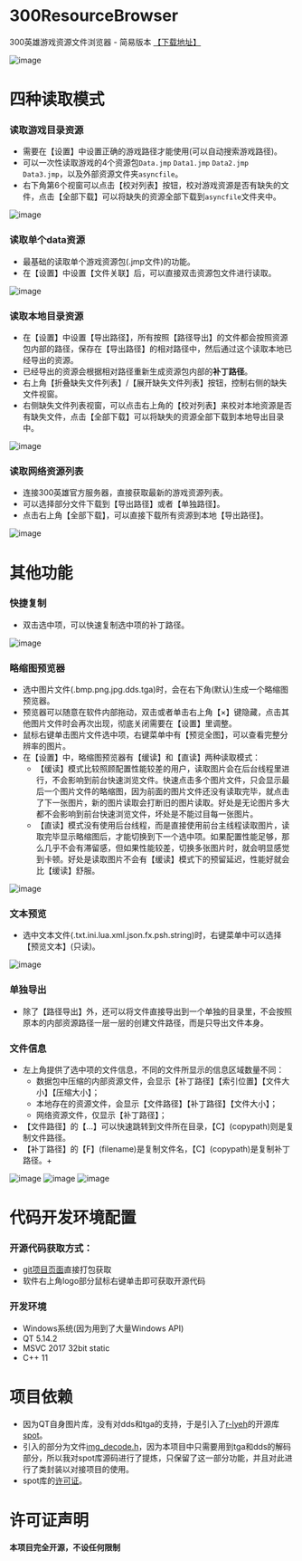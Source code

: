 # 300ResourceBrowser
300英雄游戏资源文件浏览器 - 简易版本  [【下载地址】](https://github.com/Anran-233/300ResourceBrowser/releases)

![image](https://user-images.githubusercontent.com/111073265/184269582-218639e9-a187-4ad6-9560-533bd27ad3fc.png)

# 四种读取模式

### 读取游戏目录资源 
- 需要在【设置】中设置正确的游戏路径才能使用(可以自动搜索游戏路径)。
- 可以一次性读取游戏的4个资源包`Data.jmp` `Data1.jmp` `Data2.jmp` `Data3.jmp`，以及外部资源文件夹`asyncfile`。
- 右下角第6个视窗可以点击【校对列表】按钮，校对游戏资源是否有缺失的文件，点击【全部下载】可以将缺失的资源全部下载到`asyncfile`文件夹中。

![image](https://user-images.githubusercontent.com/111073265/184270344-9310d222-c7e8-4544-8e66-817fa97acf18.png) 

### 读取单个data资源
- 最基础的读取单个游戏资源包(.jmp文件)的功能。
- 在【设置】中设置【文件关联】后，可以直接双击资源包文件进行读取。

![image](https://user-images.githubusercontent.com/111073265/184271559-a62cfca9-198f-407e-a1f1-5321894c15a3.png)

### 读取本地目录资源
- 在【设置】中设置【导出路径】，所有按照【路径导出】的文件都会按照资源包内部的路径，保存在【导出路径】的相对路径中，然后通过这个读取本地已经导出的资源。
- 已经导出的资源会根据相对路径重新生成资源包内部的**补丁路径**。
- 右上角【折叠缺失文件列表】/【展开缺失文件列表】按钮，控制右侧的缺失文件视窗。
- 右侧缺失文件列表视窗，可以点击右上角的【校对列表】来校对本地资源是否有缺失文件，点击【全部下载】可以将缺失的资源全部下载到本地导出目录中。

![image](https://user-images.githubusercontent.com/111073265/184272375-e0b584e8-5b8e-404b-9297-6eddc995a366.png)

### 读取网络资源列表
- 连接300英雄官方服务器，直接获取最新的游戏资源列表。
- 可以选择部分文件下载到【导出路径】或者【单独路径】。
- 点击右上角【全部下载】，可以直接下载所有资源到本地【导出路径】。

![image](https://user-images.githubusercontent.com/111073265/184272795-b4175557-26ea-40b6-920e-757554fa55c1.png)

# 其他功能

### 快捷复制
- 双击选中项，可以快速复制选中项的补丁路径。

![image](https://user-images.githubusercontent.com/111073265/184276499-764b145d-410e-495e-b8ec-7210a06653a6.png)

### 略缩图预览器
- 选中图片文件(.bmp.png.jpg.dds.tga)时，会在右下角(默认)生成一个略缩图预览器。
- 预览器可以随意在软件内部拖动，双击或者单击右上角【×】键隐藏，点击其他图片文件时会再次出现，彻底关闭需要在【设置】里调整。
- 鼠标右键单击图片文件选中项，右键菜单中有【预览全图】，可以查看完整分辨率的图片。
- 在【设置】中，略缩图预览器有【缓读】和【直读】两种读取模式：
  - 【缓读】模式比较照顾配置性能较差的用户，读取图片会在后台线程里进行，不会影响到前台快速浏览文件。快速点击多个图片文件，只会显示最后一个图片文件的略缩图，因为前面的图片文件还没有读取完毕，就点击了下一张图片，新的图片读取会打断旧的图片读取。好处是无论图片多大都不会影响到前台快速浏览文件，坏处是不能过目每一张图片。
  - 【直读】模式没有使用后台线程，而是直接使用前台主线程读取图片，读取完毕显示略缩图后，才能切换到下一个选中项。如果配置性能足够，那么几乎不会有滞留感，但如果性能较差，切换多张图片时，就会明显感觉到卡顿。好处是读取图片不会有【缓读】模式下的预留延迟，性能好就会比【缓读】舒服。

![image](https://user-images.githubusercontent.com/111073265/184273007-579f4f53-e3b4-445e-aa70-34671eb09dbb.png)

### 文本预览
- 选中文本文件(.txt.ini.lua.xml.json.fx.psh.string)时，右键菜单中可以选择【预览文本】(只读)。

![image](https://user-images.githubusercontent.com/111073265/184275096-60397b05-d1e6-4bc7-a25b-0c4ae9400920.png)

### 单独导出
- 除了【路径导出】外，还可以将文件直接导出到一个单独的目录里，不会按照原本的内部资源路径一层一层的创建文件路径，而是只导出文件本身。

### 文件信息
- 左上角提供了选中项的文件信息，不同的文件所显示的信息区域数量不同：
  - 数据包中压缩的内部资源文件，会显示【补丁路径】【索引位置】【文件大小】【压缩大小】；
  - 本地存在的资源文件，会显示【文件路径】【补丁路径】【文件大小】；
  - 网络资源文件，仅显示【补丁路径】；
- 【文件路径】的【…】可以快速跳转到文件所在目录，【C】(copypath)则是复制文件路径。
- 【补丁路径】的【F】(filename)是复制文件名，【C】(copypath)是复制补丁路径。+

![image](https://user-images.githubusercontent.com/111073265/184276026-5816e769-509b-4fe1-9ddb-2d94759e185d.png)
![image](https://user-images.githubusercontent.com/111073265/184276115-1f4f827e-6ccb-40e2-a96e-e1bd64d4439b.png)
![image](https://user-images.githubusercontent.com/111073265/184276174-2d25bcb8-5c7c-4767-b945-6905b395f81f.png)

# 代码开发环境配置

### 开源代码获取方式：
- [git项目页面](https://github.com/Anran-233/300ResourceBrowser.git)直接打包获取
- 软件右上角logo部分鼠标右键单击即可获取开源代码

### 开发环境
- Windows系统(因为用到了大量Windows API)
- QT 5.14.2
- MSVC 2017 32bit static
- C++ 11

# 项目依赖
- 因为QT自身图片库，没有对dds和tga的支持，于是引入了[r-lyeh](https://github.com/r-lyeh)的开源库[spot](https://github.com/r-lyeh-archived/spot.git)。
- 引入的部分为文件[img_decode.h](img_decode.h)，因为本项目中只需要用到tga和dds的解码部分，所以我对spot库源码进行了提炼，只保留了这一部分功能，并且对此进行了类封装以对接项目的使用。
- spot库的[许可证](https://github.com/r-lyeh-archived/spot/blob/171c208314d413330973cfefe5d14b7908621f42/LICENSE)。

# 许可证声明
#### 本项目完全开源，不设任何限制
